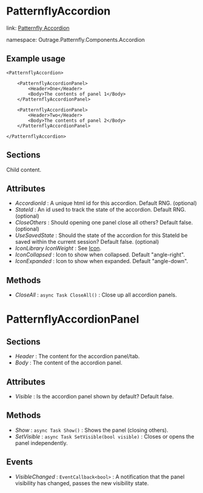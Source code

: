 ﻿

# PatternflyAccordion

link: [Patternfly Accordion](https://www.patternfly.org/v4/components/accordion)

namespace: Outrage.Patternfly.Components.Accordion

## Example usage
```
<PatternflyAccordion>

    <PatternflyAccordionPanel>
        <Header>One</Header>
        <Body>The contents of panel 1</Body>
    </PatternflyAccordionPanel>

    <PatternflyAccordionPanel>
        <Header>Two</Header>
        <Body>The contents of panel 2</Body>
    </PatternflyAccordionPanel>

</PatternflyAccordion>
```
## Sections

Child content.

## Attributes

* *AccordionId* : A unique html id for this accordion. Default RNG. (optional)
* *StateId* : An id used to track the state of the accordion. Default RNG. (optional)
* *CloseOthers* : Should opening one panel close all others? Default false. (optional)
* *UseSavedState* : Should the state of the accordion for this StateId be saved within the current session? Default false. (optional)
* *IconLibrary* *IconWeight* : See [Icon](/icon).
* *IconCollapsed* : Icon to show when collapsed. Default "angle-right".
* *IconExpanded* : Icon to show when expanded. Default "angle-down".

## Methods

* *CloseAll* : `async Task CloseAll()` : Close up all accordion panels.

# PatternflyAccordionPanel

## Sections

* *Header* : The content for the accordion panel/tab.
* *Body* : The content of the accordion panel.

## Attributes

* *Visible* : Is the accordion panel shown by default? Default false.

## Methods

* *Show* : `async Task Show()` : Shows the panel (closing others).
* *SetVisible* : `async Task SetVisible(bool visible)` : Closes or opens the panel independently.

## Events

* *VisibleChanged* : `EventCallback<bool>` : A notification that the panel visibility has changed, passes the new visibility state.